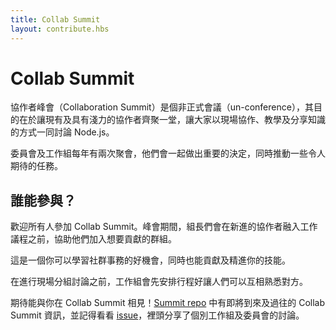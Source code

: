 ```yaml
---
title: Collab Summit
layout: contribute.hbs
---
```


# Collab Summit

協作者峰會（Collaboration Summit）是個非正式會議（un-conference），其目的在於讓現有及具有淺力的協作者齊聚一堂，讓大家以現場協作、教學及分享知識的方式一同討論 Node.js。

委員會及工作組每年有兩次聚會，他們會一起做出重要的決定，同時推動一些令人期待的任務。

## 誰能參與？

歡迎所有人參加 Collab Summit。峰會期間，組長們會在新進的協作者融入工作議程之前，協助他們加入想要貢獻的群組。

這是一個你可以學習社群事務的好機會，同時也能貢獻及精進你的技能。

在進行現場分組討論之前，工作組會先安排行程好讓人們可以互相熟悉對方。

期待能與你在 Collab Summit 相見！[Summit repo](https://github.com/nodejs/summit) 中有即將到來及過往的 Collab Summit 資訊，並記得看看 [issue](https://github.com/nodejs/summit/issues)，裡頭分享了個別工作組及委員會的討論。
